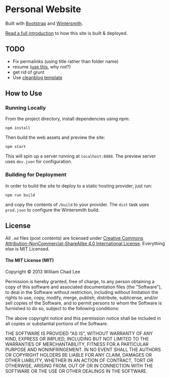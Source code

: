 # Personal Website

Built with [Bootstrap](http://getbootstrap.com/) and [Wintersmith](https://github.com/jnordberg/wintersmith).

[Read a full introduction](http://chadly.net/2013/12/automate-all-the-things-with-wercker/) to how this site is built & deployed.

## TODO

* Fix permalinks (using title rather than folder name)
* resume ([use this](https://github.com/hacksalot/HackMyResume), why not?)
* get rid of grunt
* Use [cleanblog template](https://github.com/BlackrockDigital/startbootstrap-clean-blog)

## How to Use

### Running Locally

From the project directory, install dependencies using npm:

```
npm install
```

Then build the web assets and preview the site:

```
npm start
```

This will spin up a server running at `localhost:8080`. The preview server uses `dev.json` for configuration.

### Building for Deployment

In order to build the site to deploy to a static hosting provider, just run:

```
npm run build
```

and copy the contents of `/build` to your provider. The `dist` task uses `prod.json` to configure the Wintersmith build.

## License

All `.md` files (post contents) are licensed under [Creative Commons Attribution-NonCommercial-ShareAlike 4.0 International License](http://creativecommons.org/licenses/by-nc-sa/4.0/deed.en_US). Everything else is MIT Licensed.

#### The MIT License (MIT)

Copyright &copy; 2013 William Chad Lee

Permission is hereby granted, free of charge, to any person obtaining a copy
of this software and associated documentation files (the "Software"), to deal
in the Software without restriction, including without limitation the rights
to use, copy, modify, merge, publish, distribute, sublicense, and/or sell
copies of the Software, and to permit persons to whom the Software is
furnished to do so, subject to the following conditions:

The above copyright notice and this permission notice shall be included in
all copies or substantial portions of the Software.

THE SOFTWARE IS PROVIDED "AS IS", WITHOUT WARRANTY OF ANY KIND, EXPRESS OR
IMPLIED, INCLUDING BUT NOT LIMITED TO THE WARRANTIES OF MERCHANTABILITY,
FITNESS FOR A PARTICULAR PURPOSE AND NONINFRINGEMENT. IN NO EVENT SHALL THE
AUTHORS OR COPYRIGHT HOLDERS BE LIABLE FOR ANY CLAIM, DAMAGES OR OTHER
LIABILITY, WHETHER IN AN ACTION OF CONTRACT, TORT OR OTHERWISE, ARISING FROM,
OUT OF OR IN CONNECTION WITH THE SOFTWARE OR THE USE OR OTHER DEALINGS IN
THE SOFTWARE.
